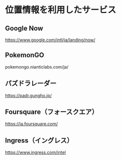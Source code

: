 # 位置情報を利用したサービス
## Google Now 
https://www.google.com/intl/ja/landing/now/
## PokemonGO
pokemongo.nianticlabs.com/ja/
## パズドラレーダー
https://padr.gungho.jp/
## Foursquare（フォースクエア）
https://ja.foursquare.com/
## Ingress（イングレス）
https://www.ingress.com/intel
